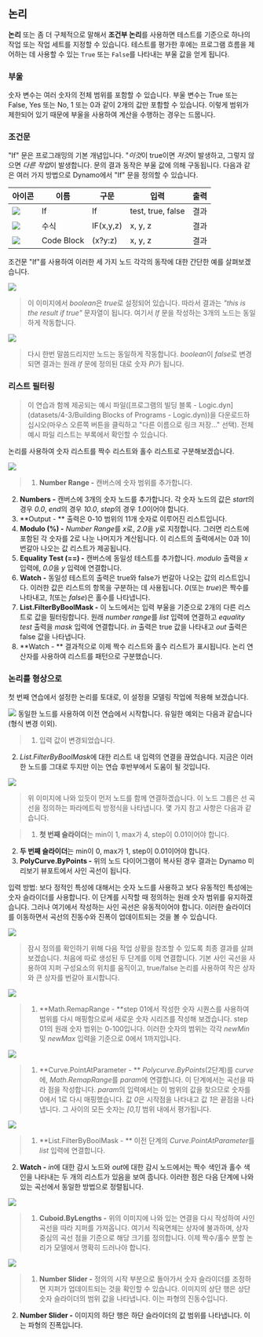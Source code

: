 

## 논리

**논리** 또는 좀 더 구체적으로 말해서 **조건부 논리**를 사용하면 테스트를 기준으로 하나의 작업 또는 작업 세트를 지정할 수 있습니다. 테스트를 평가한 후에는 프로그램 흐름을 제어하는 데 사용할 수 있는 ```True``` 또는 ```False```를 나타내는 부울 값을 얻게 됩니다.

### 부울

숫자 변수는 여러 숫자의 전체 범위를 포함할 수 있습니다. 부울 변수는 True 또는 False, Yes 또는 No, 1 또는 0과 같이 2개의 값만 포함할 수 있습니다. 이렇게 범위가 제한되어 있기 때문에 부울을 사용하여 계산을 수행하는 경우는 드뭅니다.

### 조건문

"If" 문은 프로그래밍의 기본 개념입니다. "*이것*이 true이면 *저것*이 발생하고, 그렇지 않으면 *다른 작업*이 발생합니다. 문의 결과 동작은 부울 값에 의해 구동됩니다. 다음과 같은 여러 가지 방법으로 Dynamo에서 "If" 문을 정의할 수 있습니다.

|아이콘|이름|구문|입력|출력|
| -- | -- | -- | -- | -- |
|![](../images/icons/DSCoreNodesUI-Logic-If-Large.jpg)|If|If|test, true, false|결과|
|![](../images/icons/DSCoreNodesUI-Formula-Large.jpg)|수식|IF(x,y,z)|x, y, z|결과|
|![](../images/icons/Dynamo-Nodes-CodeBlockNodeModel-Large.jpg)|Code Block|(x?y:z)|x, y, z|결과|

조건문 "If"를 사용하여 이러한 세 가지 노드 각각의 동작에 대한 간단한 예를 살펴보겠습니다.

![](images/4-3/IFs.jpg)

> 이 이미지에서 *boolean*은 *true*로 설정되어 있습니다. 따라서 결과는 *"this is the result if true"* 문자열이 됩니다. 여기서 *If* 문을 작성하는 3개의 노드는 동일하게 작동합니다.

![](images/4-3/IFs2.jpg)

> 다시 한번 말씀드리지만 노드는 동일하게 작동합니다. *boolean*이 *false*로 변경되면 결과는 원래 *If* 문에 정의된 대로 숫자 *Pi*가 됩니다.

### 리스트 필터링

> 이 연습과 함께 제공되는 예시 파일([프로그램의 빌딩 블록 - Logic.dyn](datasets/4-3/Building Blocks of Programs - Logic.dyn))을 다운로드하십시오(마우스 오른쪽 버튼을 클릭하고 "다른 이름으로 링크 저장..." 선택). 전체 예시 파일 리스트는 부록에서 확인할 수 있습니다.

논리를 사용하여 숫자 리스트를 짝수 리스트와 홀수 리스트로 구분해보겠습니다.

![](images/4-3/01.jpg)

> 1. **Number Range -** 캔버스에 숫자 범위를 추가합니다.
2. **Numbers -** 캔버스에 3개의 숫자 노드를 추가합니다. 각 숫자 노드의 값은 *start*의 경우 *0.0*, *end*의 경우 *10.0*, *step*의 경우 *1.0*이어야 합니다.
3. **Output - ** 출력은 0-10 범위의 11개 숫자로 이루어진 리스트입니다.
4. **Modulo (%) -** *Number Range*를 *x*로, *2.0*을 *y*로 지정합니다. 그러면 리스트에 포함된 각 숫자를 2로 나눈 나머지가 계산됩니다. 이 리스트의 출력에서는 0과 1이 번갈아 나오는 값 리스트가 제공됩니다.
5. **Equality Test (==) -** 캔버스에 동일성 테스트를 추가합니다. *modulo* 출력을 *x* 입력에, *0.0*을 *y* 입력에 연결합니다.
6. **Watch -** 동일성 테스트의 출력은 true와 false가 번갈아 나오는 값의 리스트입니다. 이러한 값은 리스트의 항목을 구분하는 데 사용됩니다. *0*(또는 *true*)은 짝수를 나타내고, *1*(또는 *false*)은 홀수를 나타냅니다.
7. **List.FilterByBoolMask -** 이 노드에서는 입력 부울을 기준으로 2개의 다른 리스트로 값을 필터링합니다. 원래 *number range*를 *list* 입력에 연결하고 *equality test* 출력을 *mask* 입력에 연결합니다. *in* 출력은 true 값을 나타내고 *out* 출력은 false 값을 나타냅니다.
8. **Watch - ** 결과적으로 이제 짝수 리스트와 홀수 리스트가 표시됩니다. 논리 연산자를 사용하여 리스트를 패턴으로 구분했습니다.

### 논리를 형상으로

첫 번째 연습에서 설정한 논리를 토대로, 이 설정을 모델링 작업에 적용해 보겠습니다.

![](images/4-3/02.png) 동일한 노드를 사용하여 이전 연습에서 시작합니다. 유일한 예외는 다음과 같습니다(형식 변경 이외).

> 1. 입력 값이 변경되었습니다.
2. *List.FilterByBoolMask*에 대한 리스트 내 입력의 연결을 끊었습니다. 지금은 이러한 노드를 그대로 두지만 이는 연습 후반부에서 도움이 될 것입니다.

![](images/4-3/03.png)

> 위 이미지에 나와 있듯이 먼저 노드를 함께 연결하겠습니다. 이 노드 그룹은 선 곡선을 정의하는 파라메트릭 방정식을 나타냅니다. 몇 가지 참고 사항은 다음과 같습니다.

> 1. **첫 번째 슬라이더**는 min이 1, max가 4, step이 0.01이어야 합니다.
2. **두 번째 슬라이더**는 min이 0, max가 1, step이 0.01이어야 합니다.
3. **PolyCurve.ByPoints -** 위의 노드 다이어그램이 복사된 경우 결과는 Dynamo 미리보기 뷰포트에서 사인 곡선이 됩니다.

입력 방법: 보다 정적인 특성에 대해서는 숫자 노드를 사용하고 보다 유동적인 특성에는 숫자 슬라이더를 사용합니다. 이 단계를 시작할 때 정의하는 원래 숫자 범위를 유지하겠습니다. 그러나 여기에서 작성하는 사인 곡선은 유동적이어야 합니다. 이러한 슬라이더를 이동하면서 곡선의 진동수와 진폭이 업데이트되는 것을 볼 수 있습니다.

![](images/4-3/04.png)

> 잠시 정의를 확인하기 위해 다음 작업 상황을 참조할 수 있도록 최종 결과를 살펴보겠습니다. 처음에 따로 생성된 두 단계를 이제 연결합니다. 기본 사인 곡선을 사용하여 지퍼 구성요소의 위치를 움직이고, true/false 논리를 사용하여 작은 상자와 큰 상자를 번갈아 표시합니다.

![](images/4-3/05.png)

> 1. **Math.RemapRange - **step 01에서 작성한 숫자 시퀀스를 사용하여 범위를 다시 매핑함으로써 새로운 숫자 시리즈를 작성해 보겠습니다. step 01의 원래 숫자 범위는 0-100입니다. 이러한 숫자의 범위는 각각 *newMin* 및 *newMax* 입력을 기준으로 0에서 1까지입니다.

![](images/4-3/06.png)

> 1. **Curve.PointAtParameter - ** *Polycurve.ByPoints*(2단계)를 *curve*에, *Math.RemapRange*를 *param*에 연결합니다. 이 단계에서는 곡선을 따라 점을 작성합니다. *param*의 입력에서는 이 범위의 값을 찾으므로 숫자를 0에서 1로 다시 매핑했습니다. 값 *0*은 시작점을 나타내고 값 *1*은 끝점을 나타냅니다. 그 사이의 모든 숫자는 *[0,1]* 범위 내에서 평가됩니다.

![](images/4-3/07.png)

> 1. **List.FilterByBoolMask - ** 이전 단계의 *Curve.PointAtParameter*를 *list* 입력에 연결합니다.
2. **Watch -** *in*에 대한 감시 노드와 *out*에 대한 감시 노드에서는 짝수 색인과 홀수 색인을 나타내는 두 개의 리스트가 있음을 보여 줍니다. 이러한 점은 다음 단계에 나와 있는 곡선에서 동일한 방법으로 정렬됩니다.

![](images/4-3/08.png)

> 1. **Cuboid.ByLengths -** 위의 이미지에 나와 있는 연결을 다시 작성하여 사인 곡선을 따라 지퍼를 가져옵니다. 여기서 직육면체는 상자에 불과하며, 상자 중심의 곡선 점을 기준으로 해당 크기를 정의합니다. 이제 짝수/홀수 분할 논리가 모델에서 명확히 드러나야 합니다.

![](images/4-3/matrix.png)

> 1. **Number Slider -** 정의의 시작 부분으로 돌아가서 숫자 슬라이더를 조정하면 지퍼가 업데이트되는 것을 확인할 수 있습니다. 이미지의 상단 행은 상단 숫자 슬라이더의 범위 값을 나타냅니다. 이는 파형의 진동수입니다.
2. **Number Slider -** 이미지의 하단 행은 하단 슬라이더의 값 범위를 나타냅니다. 이는 파형의 진폭입니다.

